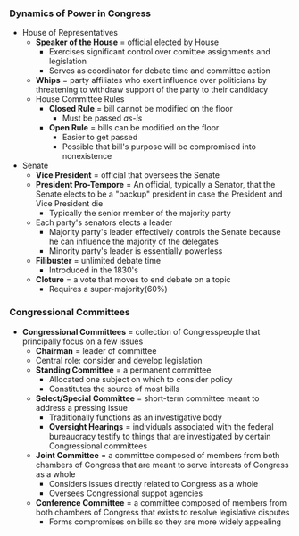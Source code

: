 ### Dynamics of Power in Congress
- House of Representatives
    * **Speaker of the House** = official elected by House
        + Exercises significant control over comittee assignments and legislation
        + Serves as coordinator for debate time and committee action
    * **Whips** = party affiliates who exert influence over politicians by threatening to withdraw support of the party to their candidacy
    * House Committee Rules
        + **Closed Rule** = bill cannot be modified on the floor
            - Must be passed *as-is*
        + **Open Rule** = bills can be modified on the floor
            - Easier to get passed
            - Possible that bill's purpose will be compromised into nonexistence
- Senate
    * **Vice President** = official that oversees the Senate
    * **President Pro-Tempore** = An official, typically a Senator, that the Senate elects to be a "backup" president in case the President and Vice President die
        + Typically the senior member of the majority party
    * Each party's senators elects a leader
        + Majority party's leader effectively controls the Senate because he can influence the majority of the delegates
        + Minority party's leader is essentially powerless
    * **Filibuster** = unlimited debate time
        + Introduced in the 1830's
    * **Cloture** = a vote that moves to end debate on a topic
        + Requires a super-majority(60%)

### Congressional Committees
- **Congressional Committees** = collection of Congresspeople that principally focus on a few issues
    * **Chairman** = leader of committee
    * Central role: consider and develop legislation
    * **Standing Committee** = a permanent committee
        + Allocated one subject on which to consider policy
        + Constitutes the source of most bills
    * **Select/Special Committee** = short-term committee meant to address a pressing issue
        + Traditionally functions as an investigative body
        + **Oversight Hearings** = individuals associated with the federal bureaucracy testify to things that are investigated by certain Congressional committees
    * **Joint Committee** = a committee composed of members from both chambers of Congress that are meant to serve interests of Congress as a whole
        + Considers issues directly related to Congress as a whole
        + Oversees Congressional suppot agencies
    * **Conference Committee** = a committee composed of members from both chambers of Congress that exists to resolve legislative disputes
        + Forms compromises on bills so they are more widely appealing
